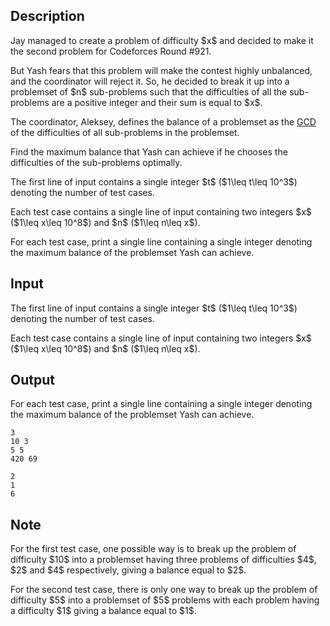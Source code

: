 ## Description

<div><p>Jay managed to create a problem of difficulty $x$ and decided to make it the second problem for Codeforces Round #921. </p><p>But Yash fears that this problem will make the contest highly unbalanced, and the coordinator will reject it. So, he decided to break it up into a problemset of $n$ sub-problems such that the difficulties of all the sub-problems are a positive integer and their sum is equal to $x$. </p><p>The coordinator, Aleksey, defines the balance of a problemset as the <a href="https://en.wikipedia.org/wiki/Greatest_common_divisor">GCD</a> of the difficulties of all sub-problems in the problemset. </p><p>Find the maximum balance that Yash can achieve if he chooses the difficulties of the sub-problems optimally.</p></div><div class="input-specification"><p>The first line of input contains a single integer $t$ ($1\leq t\leq 10^3$) denoting the number of test cases.</p><p>Each test case contains a single line of input containing two integers $x$ ($1\leq x\leq 10^8$) and $n$ ($1\leq n\leq x$).</p></div><div class="output-specification"><p>For each test case, print a single line containing a single integer denoting the maximum balance of the problemset Yash can achieve.</p></div>

## Input

<p>The first line of input contains a single integer $t$ ($1\leq t\leq 10^3$) denoting the number of test cases.</p><p>Each test case contains a single line of input containing two integers $x$ ($1\leq x\leq 10^8$) and $n$ ($1\leq n\leq x$).</p>

## Output

<p>For each test case, print a single line containing a single integer denoting the maximum balance of the problemset Yash can achieve.</p>





```input1|2,4
3
10 3
5 5
420 69
```




```output1
2
1
6
```



## Note

<p>For the first test case, one possible way is to break up the problem of difficulty $10$ into a problemset having three problems of difficulties $4$, $2$ and $4$ respectively, giving a balance equal to $2$.</p><p>For the second test case, there is only one way to break up the problem of difficulty $5$ into a problemset of $5$ problems with each problem having a difficulty $1$ giving a balance equal to $1$.</p>
